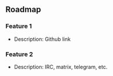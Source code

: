  ## Roadmap

 ### Feature 1
 - Description: Github link

 ### Feature 2
 - Description: IRC, matrix, telegram, etc.
